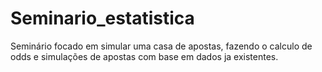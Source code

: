 # Seminario_estatistica
Seminário focado em simular uma casa de apostas, fazendo o calculo de odds e simulações de apostas com base em dados ja existentes.
